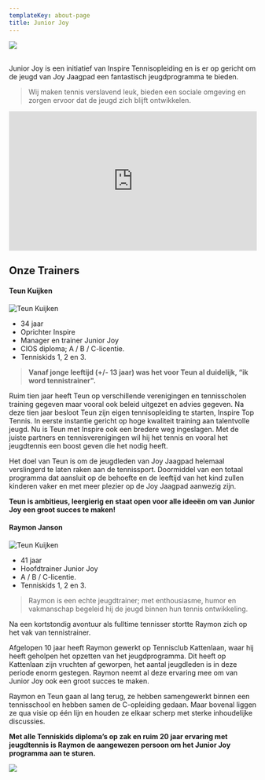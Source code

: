 ```yaml
---
templateKey: about-page
title: Junior Joy
---
```

![](https://res.cloudinary.com/junior-joy/image/upload/v1577895673/ray_en_teun_pce5co.jpg)

<br>Junior Joy is een initiatief van Inspire Tennisopleiding en is er op gericht om de jeugd van Joy Jaagpad een fantastisch jeugdprogramma te bieden.

> Wij maken tennis verslavend leuk, bieden een sociale omgeving en zorgen ervoor dat de jeugd zich blijft ontwikkelen. 

<div style="
  position:relative;
  padding-top:56.25%;
  background-size:cover;
  background-image:url(data:image/webp;base64,UklGRnoAAABXRUJQVlA4IG4AAACQAwCdASoUAAsAPtFUo0uoJKMhsAgBABoJZwAAPzIgq9lHLebwAP38TATPOJGCCPvqR2bT7UvGzyCArOMZbkn1CmCIQTWDT+wEBM4DXbAjrouinZUgtsht4qd7GhEkE3t6SoOr/zK8Y/8K2wAAAA==)">
  <div id="overlay" style="position:absolute;top:10%;left:0%;width:40%;height:70%;z-index:2"></div>
  <div id="overlay" style="position:absolute;top:10%;left:60%;width:30%;height:70%;z-index:2"></div>
  <iframe
    id="frame"
    src="https://player.vimeo.com/video/381180333"
    style="position:absolute;top:0;left:0;width:100%;height:100%;"
    frameborder="0"
    allow="autoplay;
    fullscreen"
    allowfullscreen></iframe>
</div>

## Onze Trainers

#### Teun Kuijken

![](https://res.cloudinary.com/junior-joy/image/upload/v1577894223/teun_ffehbw.png "Teun Kuijken ")

* 34 jaar  
* Oprichter Inspire
* Manager en trainer Junior Joy
* CIOS diploma; A / B / C-licentie.
* Tenniskids 1, 2 en 3.

> **Vanaf jonge leeftijd (+/- 13 jaar) was het voor Teun al duidelijk, “ik word tennistrainer".** 

Ruim tien jaar heeft Teun op verschillende verenigingen en tennisscholen training gegeven maar vooral ook beleid uitgezet en advies gegeven. Na deze tien jaar besloot Teun zijn eigen tennisopleiding te starten, Inspire Top Tennis. In eerste instantie gericht op hoge kwaliteit training aan talentvolle jeugd. Nu is Teun met Inspire ook een bredere weg ingeslagen. Met de juiste partners en tennisverenigingen wil hij het tennis en vooral het jeugdtennis een boost geven die het nodig heeft.  

Het doel van Teun is om de jeugdleden van Joy Jaagpad helemaal verslingerd te laten raken aan de tennissport.  Doormiddel van een totaal programma dat aansluit op de behoefte en de leeftijd van het kind zullen kinderen vaker en met meer plezier op de Joy Jaagpad aanwezig zijn.

**Teun is ambitieus, leergierig en staat open voor alle ideeën om van Junior Joy een groot succes te maken!**

#### Raymon Janson

![](https://res.cloudinary.com/junior-joy/image/upload/v1577894556/ray_foto_noh0tf.jpg "Teun Kuijken ")

* 41 jaar  
* Hoofdtrainer Junior Joy
* A / B / C-licentie.
* Tenniskids 1, 2 en 3.

> Raymon is een echte jeugdtrainer; met enthousiasme, humor en vakmanschap begeleid hij de jeugd binnen hun tennis ontwikkeling. 

Na een kortstondig avontuur als fulltime tennisser stortte Raymon zich op het vak van tennistrainer.

Afgelopen 10 jaar heeft Raymon gewerkt op Tennisclub Kattenlaan, waar hij heeft geholpen het opzetten van het jeugdprogramma. Dit heeft op Kattenlaan zijn vruchten af geworpen, het aantal jeugdleden is in deze periode enorm gestegen. Raymon neemt al deze ervaring mee om van Junior Joy ook een groot succes te maken. 

Raymon en Teun gaan al lang terug, ze hebben samengewerkt binnen een tennisschool en hebben samen de C-opleiding gedaan. Maar bovenal liggen ze qua visie op één lijn en houden ze elkaar scherp met sterke inhoudelijke discussies.

**Met alle Tenniskids diploma’s op zak en ruim 20 jaar ervaring met jeugdtennis is Raymon de aangewezen persoon om het Junior Joy programma aan te sturen.**

![](https://res.cloudinary.com/junior-joy/image/upload/v1577895688/IMG_2749_pubc5h.jpg)
